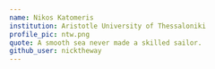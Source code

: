 ```yaml
---
name: Nikos Katomeris
institution: Aristotle University of Thessaloniki
profile_pic: ntw.png
quote: A smooth sea never made a skilled sailor.
github_user: nicktheway
---
```

